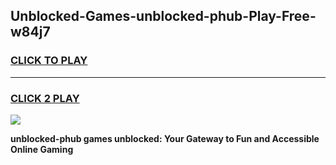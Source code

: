 
## Unblocked-Games-unblocked-phub-Play-Free-w84j7
<h3>
<a href="https://premium76.site?title=unblocked-phub&ref=21A">CLICK TO PLAY</a></h3>
<hr>

<h3>
<a href="https://premium76.site?title=unblocked-phub&ref=21A">CLICK 2 PLAY</a>
  
</h3>

<a href="https://premium76.site?title=unblocked-phub&ref=21A"><img src="https://clearcache.store/games.png"></a>


**unblocked-phub games unblocked: Your Gateway to Fun and Accessible Online Gaming**
